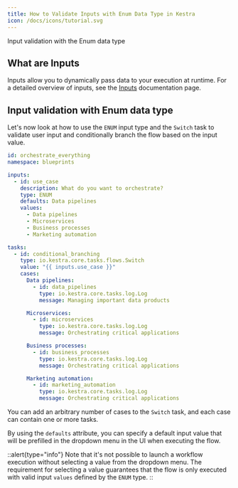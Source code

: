 ```yaml
---
title: How to Validate Inputs with Enum Data Type in Kestra
icon: /docs/icons/tutorial.svg
---
```


Input validation with the Enum data type

## What are Inputs

Inputs allow you to dynamically pass data to your execution at runtime. For a detailed overview of inputs, see the [Inputs](/docs/workflow-components/inputs) documentation page.

## Input validation with Enum data type

Let's now look at how to use the `ENUM` input type and the `Switch` task to validate user input and conditionally branch the flow based on the input value.

```yaml
id: orchestrate_everything
namespace: blueprints

inputs:
  - id: use_case
    description: What do you want to orchestrate?
    type: ENUM
    defaults: Data pipelines
    values:
      - Data pipelines
      - Microservices
      - Business processes
      - Marketing automation

tasks:
  - id: conditional_branching
    type: io.kestra.core.tasks.flows.Switch
    value: "{{ inputs.use_case }}"
    cases:
      Data pipelines:
        - id: data_pipelines
          type: io.kestra.core.tasks.log.Log
          message: Managing important data products

      Microservices:
        - id: microservices
          type: io.kestra.core.tasks.log.Log
          message: Orchestrating critical applications

      Business processes:
        - id: business_processes
          type: io.kestra.core.tasks.log.Log
          message: Orchestrating critical applications

      Marketing automation:
        - id: marketing_automation
          type: io.kestra.core.tasks.log.Log
          message: Orchestrating critical applications
```

You can add an arbitrary number of cases to the `Switch` task, and each case can contain one or more tasks.

By using the `defaults` attribute, you can specify a default input value that will be prefilled in the dropdown menu in the UI when executing the flow.

::alert{type="info"}
Note that it's not possible to launch a workflow execution without selecting a value from the dropdown menu. The requirement for selecting a value guarantees that the flow is only executed with valid input `values` defined by the `ENUM` type.
::

